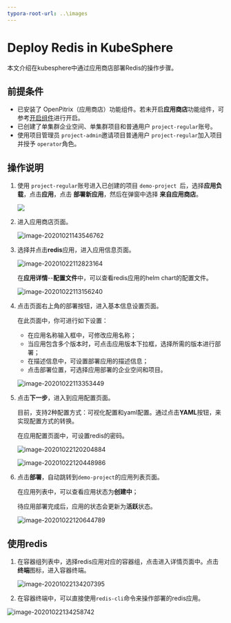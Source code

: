 ```yaml
---
typora-root-url: ..\images
---
```


# Deploy Redis in KubeSphere

本文介绍在kubesphere中通过应用商店部署Redis的操作步骤。

## 前提条件

- 已安装了 OpenPitrix（应用商店）功能组件。若未开启**应用商店**功能组件，可参考[开启组件](https://kubesphere.io/docs/pluggable-components/app-store/)进行开启。
- 已创建了单集群企业空间、单集群项目和普通用户 `project-regular`账号。
- 使用项目管理员 `project-admin`邀请项目普通用户 `project-regular`加入项目并授予 `operator`角色。

## 操作说明

1. 使用 `project-regular`账号进入已创建的项目 `demo-project `后，选择**应用负载**，点击**应用**，点击 **部署新应用**，然后在弹窗中选择 **来自应用商店**。

   ![](/image-20201021143257502.png)

2. 进入应用商店页面。

   ![image-20201021143546762](C:\Users\liuyp\AppData\Roaming\Typora\typora-user-images\image-20201021143546762.png)

3. 选择并点击**redis**应用，进入应用信息页面。

   ![image-20201022112823164](C:\Users\liuyp\AppData\Roaming\Typora\typora-user-images\image-20201022112823164.png)

   在**应用详情**--**配置文件**中，可以查看redis应用的helm chart的配置文件。

   ![image-20201022113156240](C:\Users\liuyp\AppData\Roaming\Typora\typora-user-images\image-20201022113156240.png)

4. 点击页面右上角的部署按钮，进入基本信息设置页面。

   在此页面中，你可进行如下设置：

   - 在应用名称输入框中，可修改应用名称；
   - 当应用包含多个版本时，可点击应用版本下拉框，选择所需的版本进行部署；
   - 在描述信息中，可设置部署应用的描述信息；
   - 点击部署位置，可选择应用部署的企业空间和项目。

   ![image-20201022113353449](C:\Users\liuyp\AppData\Roaming\Typora\typora-user-images\image-20201022113353449.png)

5. 点击**下一步**，进入到应用配置页面。

   目前，支持2种配置方式：可视化配置和yaml配置。通过点击**YAML**按钮，来实现配置方式的转换。

   在应用配置页面中，可设置redis的密码。

   ![image-20201022120204884](C:\Users\liuyp\AppData\Roaming\Typora\typora-user-images\image-20201022120204884.png)

   ![image-20201022120448986](C:\Users\liuyp\AppData\Roaming\Typora\typora-user-images\image-20201022120448986.png)

6. 点击**部署**，自动跳转到`demo-project`的应用列表页面。

   在应用列表中，可以查看应用状态为**创建中**；

   待应用部署完成后，应用的状态会更新为**活跃**状态。

   ![image-20201022120644789](C:\Users\liuyp\AppData\Roaming\Typora\typora-user-images\image-20201022120644789.png)

## 使用redis

1. 在容器组列表中，选择redis应用对应的容器组，点击进入详情页面中。点击**终端**图标，进入容器终端。

   ![image-20201022134207395](C:\Users\liuyp\AppData\Roaming\Typora\typora-user-images\image-20201022134207395.png)

2. 在容器终端中，可以直接使用`redis-cli`命令来操作部署的redis应用。

![image-20201022134258742](C:\Users\liuyp\AppData\Roaming\Typora\typora-user-images\image-20201022134258742.png)